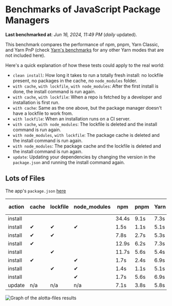 # Benchmarks of JavaScript Package Managers

**Last benchmarked at**: _Jun 16, 2024, 11:49 PM_ (_daily_ updated).

This benchmark compares the performance of npm, pnpm, Yarn Classic, and Yarn PnP (check [Yarn's benchmarks](https://yarnpkg.com/benchmarks) for any other Yarn modes that are not included here).

Here's a quick explanation of how these tests could apply to the real world:

- `clean install`: How long it takes to run a totally fresh install: no lockfile present, no packages in the cache, no `node_modules` folder.
- `with cache`, `with lockfile`, `with node_modules`: After the first install is done, the install command is run again.
- `with cache`, `with lockfile`: When a repo is fetched by a developer and installation is first run.
- `with cache`: Same as the one above, but the package manager doesn't have a lockfile to work from.
- `with lockfile`: When an installation runs on a CI server.
- `with cache`, `with node_modules`: The lockfile is deleted and the install command is run again.
- `with node_modules`, `with lockfile`: The package cache is deleted and the install command is run again.
- `with node_modules`: The package cache and the lockfile is deleted and the install command is run again.
- `update`: Updating your dependencies by changing the version in the `package.json` and running the install command again.

## Lots of Files

The app's `package.json` [here](https://github.com/pnpm/pnpm.io/blob/main/benchmarks/fixtures/alotta-files/package.json)

| action  | cache | lockfile | node_modules| npm | pnpm | Yarn | Yarn PnP |
| ---     | ---   | ---      | ---         | --- | ---  | ---  | ---      |
| install |       |          |             | 34.4s | 9.1s | 7.3s | 3.5s |
| install | ✔     | ✔        | ✔           | 1.5s | 1.1s | 5.1s | n/a |
| install | ✔     | ✔        |             | 7.8s | 2.7s | 5.3s | 1.3s |
| install | ✔     |          |             | 12.9s | 6.2s | 7.3s | 2.9s |
| install |       | ✔        |             | 11.7s | 5.6s | 5.4s | 1.3s |
| install | ✔     |          | ✔           | 1.7s | 2.4s | 6.9s | n/a |
| install |       | ✔        | ✔           | 1.4s | 1.1s | 5.1s | n/a |
| install |       |          | ✔           | 1.7s | 5.6s | 6.9s | n/a |
| update  | n/a | n/a | n/a | 7.1s | 3.8s | 5.8s | 3s |

<img alt="Graph of the alotta-files results" src="/img/benchmarks/alotta-files.svg" />